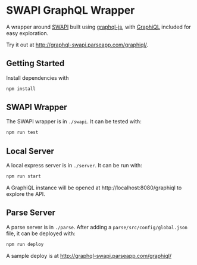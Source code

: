 SWAPI GraphQL Wrapper
=====================

A wrapper around [SWAPI](http://swapi.co) built using [graphql-js](https://github.com/graphql/graphql-js), with
[GraphiQL](https://github.com/graphql/graphiql) included for easy exploration.

Try it out at http://graphql-swapi.parseapp.com/graphiql/.

## Getting Started

Install dependencies with

```sh
npm install
```

## SWAPI Wrapper

The SWAPI wrapper is in `./swapi`. It can be tested with:

```sh
npm run test
```

## Local Server

A local express server is in `./server`. It can be run with:

```sh
npm run start
```

A GraphiQL instance will be opened at http://localhost:8080/graphiql to
explore the API.

## Parse Server

A parse server is in `./parse`. After adding a `parse/src/config/global.json`
file, it can be deployed with:

```sh
npm run deploy
```

A sample deploy is at http://graphql-swapi.parseapp.com/graphiql/

